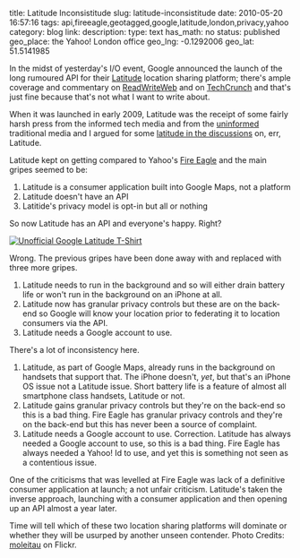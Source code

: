title: Latitude Inconsistitude
slug: latitude-inconsistitude
date: 2010-05-20 16:57:16
tags: api,fireeagle,geotagged,google,latitude,london,privacy,yahoo
category: blog
link: 
description: 
type: text
has_math: no
status: published
geo_place: the Yahoo! London office
geo_lng: -0.1292006
geo_lat: 51.5141985

In the midst of yesterday's I/O event, Google announced the launch of the long rumoured API for their [Latitude](http://www.google.com/intl/en_us/latitude/intro.html "http://www.google.com/intl/en_us/latitude/intro.html") location sharing platform; there's ample coverage and commentary on [ReadWriteWeb](http://www.readwriteweb.com/archives/google_provides_free_location_awareness_to_any_app_with_free_latitude_api.php "http://www.readwriteweb.com/archives/google_provides_free_location_awareness_to_any_app_with_free_latitude_api.php") and on [TechCrunch](http://techcrunch.com/2010/05/19/google-latitude-api/ "http://techcrunch.com/2010/05/19/google-latitude-api/") and that's just fine because that's not what I want to write about.

When it was launched in early 2009, Latitude was the receipt of some fairly harsh press from the informed tech media and from the [uninformed](http://www.metro.co.uk/news/519982-fears-that-new-google-software-will-spy-on-workers "http://www.metro.co.uk/news/519982-fears-that-new-google-software-will-spy-on-workers") traditional media and I argued for some [latitude in the discussions](/2009/02/08/latitude-media-coverage-needs-more-latitude/ "/2009/02/08/latitude-media-coverage-needs-more-latitude/") on, err, Latitude.

<!-- TEASER_END -->

Latitude kept on getting compared to Yahoo's [Fire Eagle](http://fireeagle.yahoo.net "http://fireeagle.yahoo.net") and the main gripes seemed to be:


1. Latitude is a consumer application built into Google Maps, not a platform
2. Latitude doesn't have an API
3. Latitide's privacy model is opt-in but all or nothing


So now Latitude has an API and everyone's happy. Right?

[![Unofficial Google Latitude T-Shirt](http://farm4.static.flickr.com/3526/3253226650_73c1d59f42_d.jpg)](http://www.flickr.com/photos/blackbeltjones/3253226650/ "Unofficial Google Latitude T-Shirt")

Wrong. The previous gripes have been done away with and replaced with three more gripes.
1. Latitude needs to run in the background and so will either drain battery life or won't run in the background on an iPhone at all.
2. Latitude now has granular privacy controls but these are on the back-end so Google will know your location prior to federating it to location consumers via the API.
3. Latitude needs a Google account to use.


There's a lot of inconsistency here.
1. Latitude, as part of Google Maps, already runs in the background on handsets that support that. The iPhone doesn't, *yet*, but that's an iPhone OS issue not a Latitude issue. Short battery life is a feature of almost all smartphone class handsets, Latitude or not.
2. Latitude gains granular privacy controls but they're on the back-end so this is a bad thing. Fire Eagle has granular privacy controls and they're on the back-end but this has never been a source of complaint.
3. Latitude needs a Google account to use. Correction. Latitude has always needed a Google account to use, so this is a bad thing. Fire Eagle has always needed a Yahoo! Id to use, and yet this is something not seen as a contentious issue.


One of the criticisms that was levelled at Fire Eagle was lack of a definitive consumer application at launch; a not unfair criticism. Latitude's taken the inverse approach, launching with a consumer application and then opening up an API almost a year later.

Time will tell which of these two location sharing platforms will dominate or whether they will be usurped by another unseen contender.
Photo Credits: [moleitau](http://www.flickr.com/photos/blackbeltjones/3253226650/ "http://www.flickr.com/photos/blackbeltjones/3253226650/") on Flickr.


